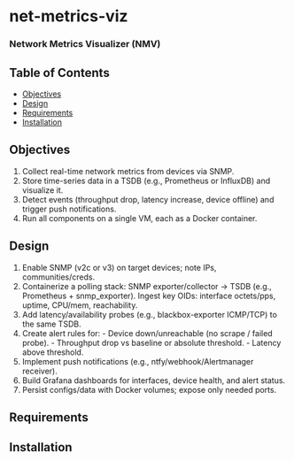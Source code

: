 # net-metrics-viz
### Network Metrics Visualizer (NMV)

## Table of Contents
- [Objectives](#Objectives)
- [Design](#Design)
- [Requirements](#Requirements)
- [Installation](#Installation)


## Objectives

  1. Collect real-time network metrics from devices via SNMP.
  2. Store time-series data in a TSDB (e.g., Prometheus or InfluxDB) and visualize it.
  3. Detect events (throughput drop, latency increase, device offline) and trigger push notifications.
  4. Run all components on a single VM, each as a Docker container.
     
## Design 

  1. Enable SNMP (v2c or v3) on target devices; note IPs, communities/creds.
  2. Containerize a polling stack: SNMP exporter/collector → TSDB (e.g., Prometheus + snmp_exporter).
     Ingest key OIDs: interface octets/pps, uptime, CPU/mem, reachability.
  3. Add latency/availability probes (e.g., blackbox-exporter ICMP/TCP) to the same TSDB.
  4. Create alert rules for:
            - Device down/unreachable (no scrape / failed probe).
            - Throughput drop vs baseline or absolute threshold.
            - Latency above threshold.
  5. Implement push notifications (e.g., ntfy/webhook/Alertmanager receiver).
  6. Build Grafana dashboards for interfaces, device health, and alert status.
  7. Persist configs/data with Docker volumes; expose only needed ports.

## Requirements 

## Installation
